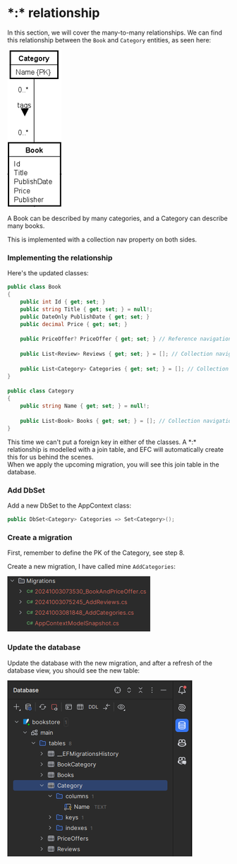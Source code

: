 # \*:\* relationship
In this section, we will cover the many-to-many relationships. We can find this relationship between the `Book` and `Category` entities, as seen here:

![img_10.png](img_10.png)

A Book can be described by many categories, and a Category can describe many books.

This is implemented with a collection nav property on both sides.

### Implementing the relationship
Here's the updated classes:

```csharp
public class Book
{
    public int Id { get; set; }
    public string Title { get; set; } = null!;
    public DateOnly PublishDate { get; set; }
    public decimal Price { get; set; }
    
    public PriceOffer? PriceOffer { get; set; } // Reference navigation property

    public List<Review> Reviews { get; set; } = []; // Collection navigation property
    
    public List<Category> Categories { get; set; } = []; // Collection navigation property
}

public class Category
{
    public string Name { get; set; } = null!;
    
    public List<Book> Books { get; set; } = []; // Collection navigation property
}
```
This time we can't put a foreign key in either of the classes. A \*:\* relationship is modelled with a join table, and EFC will automatically create this for us behind the scenes.\
When we apply the upcoming migration, you will see this join table in the database.

### Add DbSet
Add a new DbSet to the AppContext class:
    
```csharp
public DbSet<Category> Categories => Set<Category>();
```

### Create a migration
First, remember to define the PK of the Category, see step 8.

Create a new migration, I have called mine `AddCategories`:

![img_11.png](img_11.png)

### Update the database
Update the database with the new migration, and after a refresh of the database view, you should see the new table:

![img_12.png](img_12.png)


